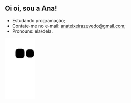 ## Oi oi, sou a Ana!


- Estudando programação;
- Contate-me no e-mail: anateixeirazevedo@gmail.com;
- Pronouns: ela/dela.


![Snake animation](https://github.com/rafaballerini/rafaballerini/blob/output/github-contribution-grid-snake.svg)
